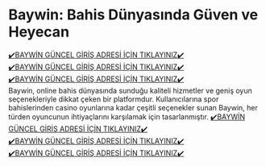 # Baywin: Bahis Dünyasında Güven ve Heyecan

<a href="https://www105baywin.com" rel="nofollow">✔️BAYWİN GÜNCEL GİRİŞ ADRESİ İÇİN TIKLAYINIZ✔️</a><br>
<a href="https://www105baywin.com" rel="nofollow">✔️BAYWİN GÜNCEL GİRİŞ ADRESİ İÇİN TIKLAYINIZ✔️</a><br>
<a href="https://www105baywin.com" rel="nofollow">✔️BAYWİN GÜNCEL GİRİŞ ADRESİ İÇİN TIKLAYINIZ✔️</a><br>
Baywin, online bahis dünyasında sunduğu kaliteli hizmetler ve geniş oyun seçenekleriyle dikkat çeken bir platformdur. Kullanıcılarına spor bahislerinden casino oyunlarına kadar çeşitli seçenekler sunan Baywin, her türden oyuncunun ihtiyaçlarını karşılamak için tasarlanmıştır.
<a href="https://www105baywin.com" rel="nofollow">✔️BAYWİN GÜNCEL GİRİŞ ADRESİ İÇİN TIKLAYINIZ✔️</a><br>
<a href="https://www105baywin.com" rel="nofollow">✔️BAYWİN GÜNCEL GİRİŞ ADRESİ İÇİN TIKLAYINIZ✔️</a><br>
<a href="https://www105baywin.com" rel="nofollow">✔️BAYWİN GÜNCEL GİRİŞ ADRESİ İÇİN TIKLAYINIZ✔️</a><br>
